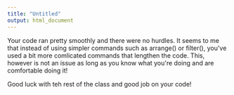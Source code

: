 ```yaml
---
title: "Untitled"
output: html_document
---
```


Your code ran pretty smoothly and there were no hurdles. 
It seems to me that instead of using simpler commands such as arrange() or filter(), you've used a bit more comlicated commands that lengthen the code. This, however is not an issue as long as you know what you're doing and are comfortable doing it!

Good luck with teh rest of the class and good job on your code!

